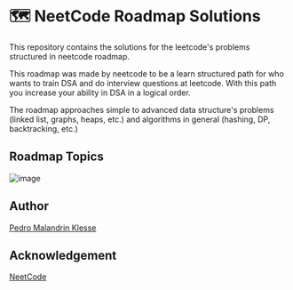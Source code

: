 # 🗺️ NeetCode Roadmap Solutions

This repository contains the solutions for the leetcode's problems structured 
in neetcode roadmap.

This roadmap was made by neetcode to be a learn structured path for who wants 
to train DSA and do interview questions at leetcode. With this path 
you increase your ability in DSA in a logical order.

The roadmap approaches simple to advanced data structure's problems (linked 
list, graphs, heaps, etc.) and algorithms in general (hashing, DP, backtracking, 
etc.)

## Roadmap Topics

![image](https://github.com/Klesse/neetcode-python/assets/62315031/47e7b00c-b5f8-4c84-9038-aeab105e9195)

## Author

[Pedro Malandrin Klesse](https://www.github.com/Klesse)

## Acknowledgement

[NeetCode](https://neetcode.io)
